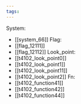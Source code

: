 ```yaml
---
tags:
---
```

System:
- [[system_66]]
Flag:
- [[flag_12111]]
- [[flag_12112]]
Look_point:
- [[t4102_look_point0]]
- [[t4102_look_point1]]
- [[t4102_look_point11]]
- [[t4102_look_point2]]
Fn:
- [[t4102_function41]]
- [[t4102_function42]]
- [[t4102_function44]]
